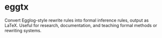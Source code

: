 # eggtx
Convert Egglog-style rewrite rules into formal inference rules, output as LaTeX. Useful for research, documentation, and teaching formal methods or rewriting systems.
